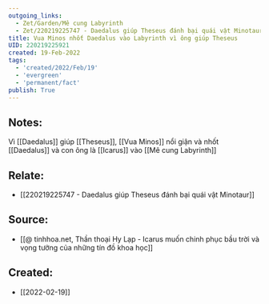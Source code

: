 ```yaml
---
outgoing_links:
  - Zet/Garden/Mê cung Labyrinth
  - Zet/220219225747 - Daedalus giúp Theseus đánh bại quái vật Minotaur
title: Vua Minos nhốt Daedalus vào Labyrinth vì ông giúp Theseus
UID: 220219225921
created: 19-Feb-2022
tags:
  - 'created/2022/Feb/19'
  - 'evergreen'
  - 'permanent/fact'
publish: True
---
```

## Notes:
Vì [[Daedalus]] giúp [[Theseus]], [[Vua Minos]] nổi giận và nhốt [[Daedalus]] và con ông là [[Icarus]] vào [[Mê cung Labyrinth]]

## Relate:
- [[220219225747 - Daedalus giúp Theseus đánh bại quái vật Minotaur]]

## Source:
- [[@ tinhhoa.net, Thần thoại Hy Lạp - Icarus muốn chinh phục bầu trời và vọng tưởng của những tín đồ khoa học]]



## Created:
- [[2022-02-19]]
